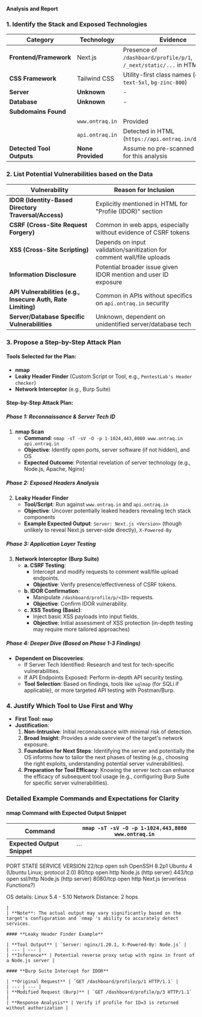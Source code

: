 **Analysis and Report**

### **1. Identify the Stack and Exposed Technologies**

| **Category** | **Technology** | **Evidence** |
| --- | --- | --- |
| **Frontend/Framework** | Next.js | Presence of `/dashboard/profile/p/1`, `/_next/static/...` in HTML |
| **CSS Framework** | Tailwind CSS | Utility-first class names (e.g., `text-5xl`, `bg-zinc-800`) |
| **Server** | **Unknown** | - |
| **Database** | **Unknown** | - |
| **Subdomains Found** | 
| &#x20; | `www.ontraq.in` | Provided |
| &#x20; | `api.ontraq.in` | Detected in HTML (`https://api.ontraq.in/dashboard`) |
| **Detected Tool Outputs** | **None Provided** | Assume no pre-scanned outputs for this analysis |

### **2. List Potential Vulnerabilities based on the Data**

| **Vulnerability** | **Reason for Inclusion** |
| --- | --- |
| **IDOR (Identity-Based Directory Traversal/Access)** | Explicitly mentioned in HTML for "Profile (IDOR)" section |
| **CSRF (Cross-Site Request Forgery)** | Common in web apps, especially without evidence of CSRF tokens |
| **XSS (Cross-Site Scripting)** | Depends on input validation/sanitization for comment wall/file uploads |
| **Information Disclosure** | Potential broader issue given IDOR mention and user ID exposure |
| **API Vulnerabilities (e.g., Insecure Auth, Rate Limiting)** | Common in APIs without specifics on `api.ontraq.in` security |
| **Server/Database Specific Vulnerabilities** | Unknown, dependent on unidentified server/database tech |

### **3. Propose a Step-by-Step Attack Plan**

#### **Tools Selected for the Plan:**
- **nmap**
- **Leaky Header Finder** (Custom Script or Tool, e.g., `PentestLab's Header checker`)
- **Network Interceptor** (e.g., Burp Suite)

#### **Step-by-Step Attack Plan:**

##### **Phase 1: Reconnaissance & Server Tech ID**

1. **nmap Scan**
   - **Command**: `nmap -sT -sV -O -p 1-1024,443,8080 www.ontraq.in api.ontraq.in`
   - **Objective**: Identify open ports, server software (if not hidden), and OS
   - **Expected Outcome**: Potential revelation of server technology (e.g., Node.js, Apache, Nginx)

##### **Phase 2: Exposed Headers Analysis**

2. **Leaky Header Finder**
   - **Tool/Script**: Run against `www.ontraq.in` and `api.ontraq.in`
   - **Objective**: Uncover potentially leaked headers revealing tech stack components
   - **Example Expected Output**: `Server: Next.js <Version>` (though unlikely to reveal Next.js server-side directly), `X-Powered-By`

##### **Phase 3: Application Layer Testing**

3. **Network Interceptor (Burp Suite)**
   - **a. CSRF Testing**:
     - Intercept and modify requests to comment wall/file upload endpoints.
     - **Objective**: Verify presence/effectiveness of CSRF tokens.
   - **b. IDOR Confirmation**:
     - Manipulate `/dashboard/profile/p/<ID>` requests.
     - **Objective**: Confirm IDOR vulnerability.
   - **c. XSS Testing (Basic)**:
     - Inject basic XSS payloads into input fields.
     - **Objective**: Initial assessment of XSS protection (in-depth testing may require more tailored approaches)

##### **Phase 4: Deeper Dive (Based on Phase 1-3 Findings)**

- **Dependent on Discoveries**:
  - If Server Tech Identified: Research and test for tech-specific vulnerabilities.
  - If API Endpoints Exposed: Perform in-depth API security testing.
  - **Tool Selection**: Based on findings, tools like `sqlmap` (for SQLi if applicable), or more targeted API testing with Postman/Burp.

### **4. Justify Which Tool to Use First and Why**

- **First Tool: `nmap`**
- **Justification**:
  1. **Non-Intrusive**: Initial reconnaissance with minimal risk of detection.
  2. **Broad Insight**: Provides a wide overview of the target's network exposure.
  3. **Foundation for Next Steps**: Identifying the server and potentially the OS informs how to tailor the next phases of testing (e.g., choosing the right exploits, understanding potential server vulnerabilities).
  4. **Preparation for Tool Efficacy**: Knowing the server tech can enhance the efficacy of subsequent tool usage (e.g., configuring Burp Suite for specific server vulnerabilities).

### **Detailed Example Commands and Expectations for Clarity**

#### **nmap Command with Expected Output Snippet**

| **Command** | `nmap -sT -sV -O -p 1-1024,443,8080 www.ontraq.in` |
| --- | --- |
| **Expected Output Snippet** | ```
PORT      STATE SERVICE VERSION
22/tcp    open  ssh     OpenSSH 8.2p1 Ubuntu 4 (Ubuntu Linux; protocol 2.0)
80/tcp    open  http    Node.js (http server)
443/tcp   open  ssl/http Node.js (http server)
8080/tcp  open  http    Next.js (erverless Functions?)

OS details: Linux 5.4 - 5.10
Network Distance: 2 hops
```
| 
| **Note**: The actual output may vary significantly based on the target's configuration and `nmap`'s ability to accurately detect services.

#### **Leaky Header Finder Example**

| **Tool Output** | `Server: nginx/1.20.1, X-Powered-By: Node.js` |
| --- | --- |
| **Inference** | Potential reverse proxy setup with nginx in front of a Node.js server |

#### **Burp Suite Intercept for IDOR**

| **Original Request** | `GET /dashboard/profile/p/1 HTTP/1.1` |
| --- | --- |
| **Modified Request (Burp)** | `GET /dashboard/profile/p/3 HTTP/1.1` |
| **Response Analysis** | Verify if profile for ID=3 is returned without authorization |